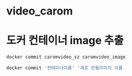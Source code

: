 # video_carom

# 도커 컨테이너 image 추출
```bash
docker commit caromvideo_sz caromvideo_image
```
```bash
docker commit '컨테이너이름' '새로 만들이미지 이름
